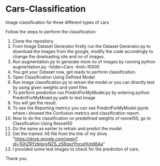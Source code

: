 # Cars-Classification
Image classification for three different types of cars

Follow the steps to perform the classification:
1. Clone the repository
2. From Image Dataset Generator firstly run the Dataset Generator.py to download the images from the google, modify the code accordingly to change the dowloading site and no of images.
3. Run augmentation.py to generate more no of images by running python augmentation.py -folder=Cars -limit=10000
4. You got your Dataset now, get ready to perform classification.
5. Open Classification Using Defined Model 
6. Run image classification.py to retrain the model or you can directly test by using given weights and yaml files
7. To perform prediction run PredictForMyModel.py by entering python PredictForMyModel.py path to test image
8. You will get the result.
9. To see the Reporting metrics you can see PredictForMyModel.ipynb where i showed the Confusion metrics and classification report.
10. Now to do the classification on predefined weights of resnet50, go to Classification Using Resnet50 
11. Do the same as earlier to retrain and predict the model.
12. Get the trained .h5 file from the link of my drive "https://drive.google.com/open?id=1GhZRYzblgoyNZS_zS6gxzYncuHUn66Aa"
13. I provided some test images to check for the prediction of cars.

Thank you
